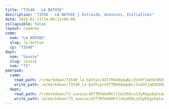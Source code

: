 ```yaml
---
title: "73540 - LA BATHIE"
description: "73540 - LA BATHIE | Entraide, Annonces, Initiatives"
date: 2020-01-11T14:09:21+09:00
collapsible: false
layout: commune
comm:
  nom: "LA BATHIE"
  slug: la-bathie
  cp: "73540"
dept:
  nom: "Savoie"
  slug: savoie
  num: "73"
peerpad:
  comm:
    read_path: /r/markdown/73540_la-bathie/4XTTM44dqqw6LrZvG9fJaD5b5REN1PRkSfhJpbvGFGnmwDLcM
    write_path: /w/markdown/73540_la-bathie/4XTTM44dqqw6LrZvG9fJaD5b5REN1PRkSfhJpbvGFGnmwDLcM-K3TgUouxT3ifZ7knBnUcbL9uGp5a2FJVWqFGDDAsfYhnbTWGJK2DJYEKTBAupLRjmdH6KJLTufBr7Gmzn9UXoGfYWWJR5boiDX8HQvDBjk4tfwEjNaJz73tvBU2QrcuCcN1g6tqj
  dept:
    read_path: /r/markdown/73_savoie/4XTTM7mk6MofJ1mjH5Dcs53yRSgs6qtxaWYjKD54ttqHGEMur
    write_path: /w/markdown/73_savoie/4XTTM7mk6MofJ1mjH5Dcs53yRSgs6qtxaWYjKD54ttqHGEMur-K3TgTorsK1WLw8S2EgnkoX8tJEgZgam6ANhvqrVqNfiz9fX8kbMKu5AF1rqzXyxMRZgoVPrb5EERe3PeBhqF1SBfP5G1PJnvsDUF2LQSxevobpkDM4djQDebTYoo6Yx53thenJpY
---
```


